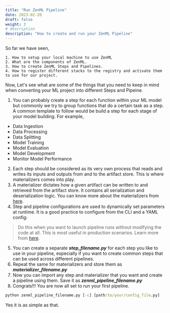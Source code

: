 ```yaml
---
title: "Run ZenML Pipeline"
date: 2023-02-20
draft: false
weight: 3
# description
description: "How to create and run your ZenML Pipeline"
---
```


So far we have seen,

```
1. How to setup your local machine to use ZenML 
2. What are the components of ZenML.
3. How to create ZenML Steps and Pipelines. 
4. How to register different stacks to the registry and activate them to use for our project.
```

Now, Let's see what are some of the things that you need to keep in mind when converting your ML project into different Steps and Pipeine.

1. You can probably create a step for each function within your ML model but commonly we try to group functions that do a certain task as a step. A common template to follow would be build a step for each stage of your model building. For example,
 - Data Ingestion
 - Data Processing
 - Data Splitting
 - Model Training
 - Model Evaluation
 - Model Development
 - Monitor Model Performance
2. Each step should be considered as its very own process that reads and writes its inputs and outputs from and to the artifact store. This is where materializers comes into play.  
3. A materializer dictates how a given artifact can be written to and retrieved from the artifact store. It contains all serialization and deserialization logic. You can know more about the materializers from [here](https://docs.zenml.io/v/0.10.0/developer-guide/materializer).
4. Step and pipeline configurations are used to dynamically set parameters at runtime. It is a good practice to configure from the CLI and a YAML config:
 >Do this when you want to launch pipeline runs without modifying the code at all. This is most useful in production scenarios. Learn more from [here](https://docs.zenml.io/v/0.10.0/developer-guide/runtime-configuration).
5. You can create a separate ***step_filename.py*** for each step you like to use in your pipeline, especially if you want to create common steps that can be used across different pipelines.
6. Repeat the same for materializers and store them as ***materializer_filename.py***
7. Now you can import any step and materializer that you want and create a pipeline using them. Save it as ***zenml_pipeline_filename.py***
8. Congrats!!! You are now all set to run your first pipeline.  

```cmd
python zenml_pipeline_filename.py [-c] [path/to/your/config_file.py]  
```

Yes it is as simple as that.
